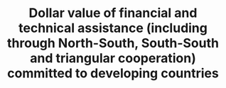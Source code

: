---
title: 'Dollar  value  of  financial  and  technical  assistance  (including  through  North-South,  South-South  and  triangular  cooperation)  committed  to  developing  countries'
permalink: /17-9-1/
sdg_goal: 17
layout: indicator
indicator: 17.9.1
indicator_variable: null
graph: null
graph_title: null
graph_type_description: null
graph_status_notes: Assigned
variable_description: null
variable_notes: null
un_designated_tier: '1'
un_custodial_agency: OECD
target_id: '17.9'
has_metadata: true
rationale_interpretation: 'ODA  covers  the  value  of  both  financial  and  technical  assistance  for  development  purposes.  The  above  sectors  broadly  correspond  to  the  coverage  of  the  SDGs  and  focus  on  capacity  building  and  national  planning  opposed  to  the  implementation  of  specific  projects  and  programmes.'
goal_meta_link: 'http://unstats.un.org/sdgs/files/metadata-compilation/Metadata-Goal-17.pdf'
goal_meta_link_page: 18
indicator_name: 'Dollar  value  of  financial  and  technical  assistance  (including  through  North-South,  South-South  and  triangular  cooperation)  committed  to  developing  countries'
target: 'Enhance  international  support  for  implementing  effective  and  targeted  capacity-building  in  developing  countries  to  support  national  plans  to  implement  all  the  Sustainable  Development  Goals,  including  through  North-South,  South-So'
indicator_definition: "Official  development  assistance  (ODA;http://www.oecd.org/dac/dac-glossary.htm#ODA)  to  countries  on  the  DAC  List  of  ODA  Recipients  (http://www.oecd.org/dac/dac-glossary.htm#DAC_List)  in  the  following  subsectors  as  explained  in  the  lis"
actual_indicator_available: null
actual_indicator_available_description: null
method_of_computation: ''
comments_and_limitations: null
periodicity: null
time_period: null
unit_of_measure: null
disaggregation_categories: null
disaggregation_geography: null
date_of_national_source_publication: null
date_metadata_updated: null
scheduled_update_by_national_source: null
scheduled_update_by_SDG_team: null
source_agency_staff_name: null
source_agency_staff_email: null
source_agency_survey_dataset: null
source_title: null
source_url: null
source_notes: null
international_and_national_references: null  
---